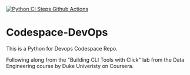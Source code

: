 [![Python CI Steps Github Actions](https://github.com/NimraOnline/DevOps/actions/workflows/main.yml/badge.svg)](https://github.com/NimraOnline/DevOps/actions/workflows/main.yml)
# Codespace-DevOps
This is a Python for Devops Codespace Repo. 

Following along from the "Building CLI Tools with Click" lab from the Data Engineering course by Duke Univeristy on Coursera.
